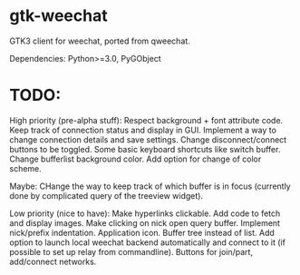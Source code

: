 # gtk-weechat
GTK3 client for weechat, ported from qweechat.

Dependencies:
Python>=3.0,
PyGObject

# TODO:
High priority (pre-alpha stuff):
Respect background + font attribute code.
Keep track of connection status and display in GUI.
Implement a way to change connection details and save settings.
Change disconnect/connect buttons to be toggled.
Some basic keyboard shortcuts like switch buffer.
Change bufferlist background color.
Add option for change of color scheme.

Maybe:
CHange the way to keep track of which buffer is in focus (currently done by complicated query of the treeview widget). 

Low priority (nice to have):
Make hyperlinks clickable.
Add code to fetch and display images.
Make clicking on nick open query buffer.
Implement nick/prefix indentation.
Application icon.
Buffer tree instead of list.
Add option to launch local weechat backend automatically and connect to it (if possible to set up relay from commandline).
Buttons for join/part, add/connect networks.


